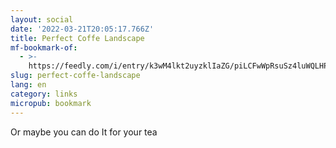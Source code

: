 ```yaml
---
layout: social
date: '2022-03-21T20:05:17.766Z'
title: Perfect Coffe Landscape
mf-bookmark-of:
  - >-
    https://feedly.com/i/entry/k3wM4lkt2uyzklIaZG/piLCFwWpRsuSz4luWQLHP0YY=_17faccca3ed:1b68b8b:59331c86
slug: perfect-coffe-landscape
lang: en
category: links
micropub: bookmark
---
```

Or maybe you can do It for your tea
